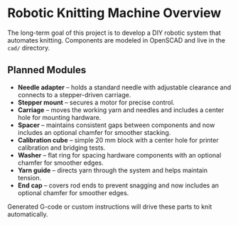 # Robotic Knitting Machine Overview

The long-term goal of this project is to develop a DIY robotic system that automates knitting. Components are modeled in OpenSCAD and live in the `cad/` directory.

## Planned Modules
- **Needle adapter** – holds a standard needle with adjustable clearance and connects to a
  stepper-driven carriage.
- **Stepper mount** – secures a motor for precise control.
- **Carriage** – moves the working yarn and needles and includes a center hole for mounting hardware.
- **Spacer** – maintains consistent gaps between components and now includes an
  optional chamfer for smoother stacking.
- **Calibration cube** – simple 20 mm block with a center hole for printer
  calibration and bridging tests.
- **Washer** – flat ring for spacing hardware components with an optional chamfer for smoother edges.
- **Yarn guide** – directs yarn through the system and helps maintain tension.
- **End cap** – covers rod ends to prevent snagging and now includes an optional
  chamfer for smoother edges.

Generated G-code or custom instructions will drive these parts to knit automatically.
